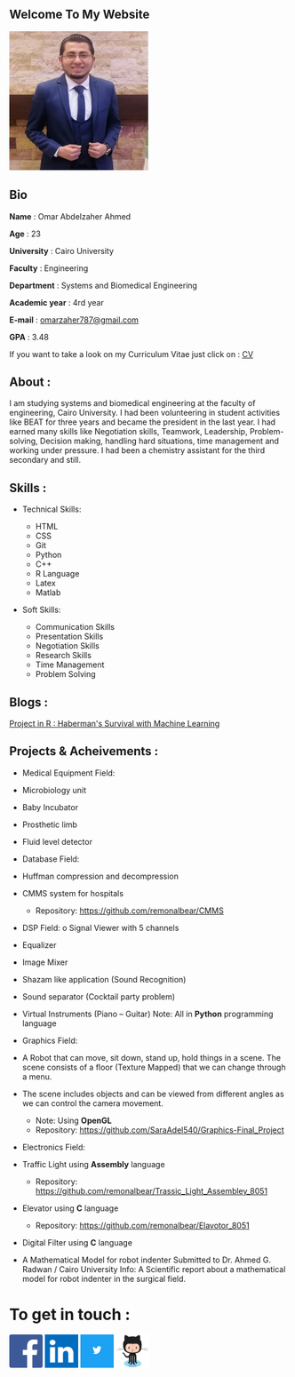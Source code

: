 ## Welcome To My Website



<img src="Omar.jpeg" width="250" height="250" />

## Bio

**Name** : Omar Abdelzaher Ahmed

**Age** : 23

**University** : Cairo University

**Faculty** : Engineering

**Department** : Systems and Biomedical Engineering

**Academic year** : 4rd year

**E-mail** : omarzaher787@gmail.com

**GPA** : 3.48

If you want to take a look on my Curriculum Vitae just click on : [CV](https://drive.google.com/file/d/1rHSWd_nqtvr4Tj1tDyfbJbJLDt5GWpbn/view?usp=sharing)




## About :
I am studying systems and biomedical engineering at the faculty of engineering, Cairo University. I had been volunteering in student activities like BEAT for three years and became the president in the last year. I had earned many skills like Negotiation skills, Teamwork, Leadership, Problem-solving, Decision making, handling hard situations, time management and working under pressure. I had been a chemistry assistant for the third secondary and still.

## Skills :
- Technical Skills:

	- HTML
	-	CSS
	- Git
	- Python
	- C++
	- R Language
	- Latex
	- Matlab    


- Soft Skills:

    - Communication Skills
    - Presentation Skills
    - Negotiation Skills
    - Research Skills
    - Time Management
    - Problem Solving

## Blogs :
[Project in R : Haberman's Survival with Machine Learning](https://omarabdelzaher.github.io/Machine-Learning-Blog/)

## Projects & Acheivements :
* Medical Equipment Field:
 * Microbiology unit
 * Baby Incubator
 * Prosthetic limb
 * Fluid level detector


* Database Field:
 * Huffman compression and decompression
 * CMMS system for hospitals
   * Repository: https://github.com/remonalbear/CMMS


* DSP Field: o Signal Viewer with 5 channels
 * Equalizer
 * Image Mixer
 * Shazam like application (Sound Recognition)
 * Sound separator (Cocktail party problem)
 * Virtual Instruments (Piano – Guitar) Note: All in **Python** programming language


* Graphics Field:
 * A Robot that can move, sit down, stand up, hold things in a scene. The scene consists of a floor (Texture Mapped) that we can change through a menu.
 * The scene includes objects and can be viewed from different angles as we can control the camera movement.
   * Note: Using **OpenGL**  
	* Repository: https://github.com/SaraAdel540/Graphics-Final_Project


* Electronics Field:
 * Traffic Light using **Assembly** language
   * Repository: https://github.com/remonalbear/Trassic_Light_Assembley_8051
 * Elevator using **C** language
   * Repository: https://github.com/remonalbear/Elavotor_8051
 * Digital Filter using **C** language


* A Mathematical Model for robot indenter
Submitted to Dr. Ahmed G. Radwan / Cairo University
Info: A Scientific report about a mathematical model for robot indenter in the surgical field.

# To get in touch :

[<img src="faf.png" width="60" height="60" />](https://www.facebook.com/omarzaher222)    [<img src="linkedin.png" width="60" height="60" />](https://www.linkedin.com/in/omar-abdelzaher-30239816b/)    [<img src="twitter.png" width="60" height="60" />](https://twitter.com/Omar_Zaher97?s=08)  [<img src="github.png" width="60" height="60" />](https://github.com/OmarAbdelzaher)
